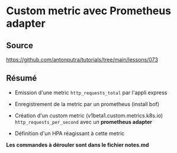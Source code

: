 # Custom metric avec Prometheus adapter 

## Source 
https://github.com/antonputra/tutorials/tree/main/lessons/073

## Résumé

- Emission d'une metric `http_requests_total` par l'appli express
- Enregistrement de la metric par un prometheus (install bof)
- Création d'un custom metric (v1beta1.custom.metrics.k8s.io) `http_requests_per_second` avec un **prometheus adapter**

- Définition d'un HPA réagissant à cette metric

**Les commandes à dérouler sont dans le fichier notes.md**